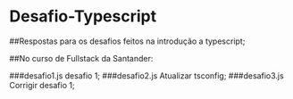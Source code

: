 # Desafio-Typescript

##Respostas para os desafios feitos na introdução a typescript;

##No curso de Fullstack da Santander:


###desafio1.js  desafio 1;
###desafio2.js  Atualizar tsconfig;
###desafio3.js  Corrigir desafio 1;
